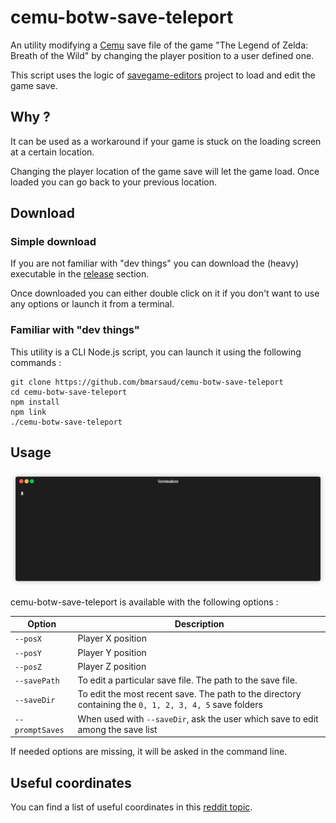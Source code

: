 # cemu-botw-save-teleport

An utility modifying a [Cemu](https://cemu.info/) save file of the game "The Legend of Zelda: Breath of the Wild" by changing the player position to a user defined one.

This script uses the logic of [savegame-editors](https://github.com/marcrobledo/savegame-editors) project to load and edit the game save.

## Why ?
It can be used as a workaround if your game is stuck on the loading screen at a certain location.

Changing the player location of the game save will let the game load. Once loaded you can go back to your previous location.

## Download

### Simple download
If you are not familiar with "dev things" you can download the (heavy) executable in the [release](https://github.com/bmarsaud/cemu-botw-save-teleport/releases) section.

Once downloaded you can either double click on it if you don't want to use any options or launch it from a terminal.

### Familiar with "dev things"
This utility is a CLI Node.js script, you can launch it using the following commands :

```shell
git clone https://github.com/bmarsaud/cemu-botw-save-teleport
cd cemu-botw-save-teleport
npm install
npm link
./cemu-botw-save-teleport
```

## Usage

![demo](.github/demo.gif)

cemu-botw-save-teleport is available with the following options :

|Option|Description|
|---|---|
|`--posX`|Player X position|
|`--posY`|Player Y position|
|`--posZ`|Player Z position|
|`--savePath`|To edit a particular save file. The path to the save file.|
|`--saveDir`|To edit the most recent save. The path to the directory containing the `0, 1, 2, 3, 4, 5` save folders|
|`--promptSaves`|When used with `--saveDir`, ask the user which save to edit among the save list|

If needed options are missing, it will be asked in the command line.

## Useful coordinates
You can find a list of useful coordinates in this [reddit topic](https://www.reddit.com/r/breathofthewow/comments/7ru6u9/heres_a_useful_teleport_list/).